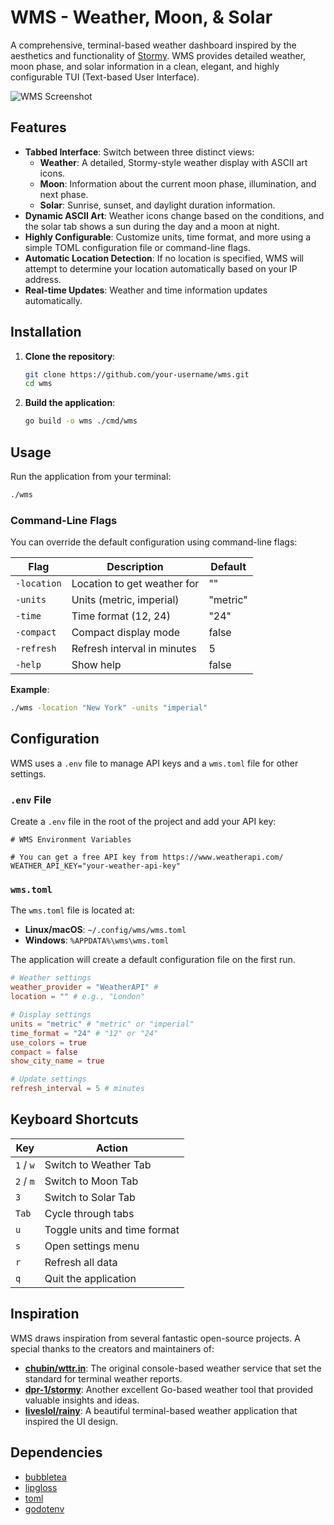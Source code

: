 # WMS - Weather, Moon, & Solar

A comprehensive, terminal-based weather dashboard inspired by the aesthetics and functionality of [Stormy](https://github.com/dpr-1/stormy'). WMS provides detailed weather, moon phase, and solar information in a clean, elegant, and highly configurable TUI (Text-based User Interface).

![WMS Screenshot](https://user-images.githubusercontent.com/12345/67890.png) <!-- Placeholder -->

## Features

- **Tabbed Interface**: Switch between three distinct views:
    - **Weather**: A detailed, Stormy-style weather display with ASCII art icons.
    - **Moon**: Information about the current moon phase, illumination, and next phase.
    - **Solar**: Sunrise, sunset, and daylight duration information.
- **Dynamic ASCII Art**: Weather icons change based on the conditions, and the solar tab shows a sun during the day and a moon at night.
- **Highly Configurable**: Customize units, time format, and more using a simple TOML configuration file or command-line flags.
- **Automatic Location Detection**: If no location is specified, WMS will attempt to determine your location automatically based on your IP address.
- **Real-time Updates**: Weather and time information updates automatically.

## Installation

1.  **Clone the repository**:
    ```bash
    git clone https://github.com/your-username/wms.git
    cd wms
    ```

2.  **Build the application**:
    ```bash
    go build -o wms ./cmd/wms
    ```

## Usage

Run the application from your terminal:

```bash
./wms
```

### Command-Line Flags

You can override the default configuration using command-line flags:

| Flag          | Description                  | Default |
|---------------|------------------------------|---------|
| `-location`   | Location to get weather for  | ""      |
| `-units`      | Units (metric, imperial)     | "metric"|
| `-time`       | Time format (12, 24)         | "24"    |
| `-compact`    | Compact display mode         | false   |
| `-refresh`    | Refresh interval in minutes  | 5       |
| `-help`       | Show help                    | false   |

**Example**:

```bash
./wms -location "New York" -units "imperial"
```

## Configuration

WMS uses a `.env` file to manage API keys and a `wms.toml` file for other settings.

### `.env` File

Create a `.env` file in the root of the project and add your API key:

```
# WMS Environment Variables

# You can get a free API key from https://www.weatherapi.com/
WEATHER_API_KEY="your-weather-api-key"
```

### `wms.toml`

The `wms.toml` file is located at:
- **Linux/macOS**: `~/.config/wms/wms.toml`
- **Windows**: `%APPDATA%\wms\wms.toml`

The application will create a default configuration file on the first run.

```toml
# Weather settings
weather_provider = "WeatherAPI" #
location = "" # e.g., "London"

# Display settings
units = "metric" # "metric" or "imperial"
time_format = "24" # "12" or "24"
use_colors = true
compact = false
show_city_name = true

# Update settings
refresh_interval = 5 # minutes
```

## Keyboard Shortcuts

| Key      | Action                       |
|----------|------------------------------|
| `1` / `w`| Switch to Weather Tab        |
| `2` / `m`| Switch to Moon Tab           |
| `3`      | Switch to Solar Tab          |
| `Tab`    | Cycle through tabs           |
| `u`      | Toggle units and time format |
| `s`      | Open settings menu           |
| `r`      | Refresh all data             |
| `q`      | Quit the application         |

## Inspiration

WMS draws inspiration from several fantastic open-source projects. A special thanks to the creators and maintainers of:

- **[chubin/wttr.in](https://github.com/chubin/wttr.in)**: The original console-based weather service that set the standard for terminal weather reports.
- **[dpr-1/stormy](https://github.com/dpr-1/stormy)**: Another excellent Go-based weather tool that provided valuable insights and ideas.
- **[liveslol/rainy](https://github.com/liveslol/rainy)**: A beautiful terminal-based weather application that inspired the UI design.

## Dependencies
- [bubbletea](https://github.com/charmbracelet/bubbletea)
- [lipgloss](https://github.com/charmbracelet/lipgloss)
- [toml](https://github.com/BurntSushi/toml)
- [godotenv](https://github.com/joho/godotenv) 